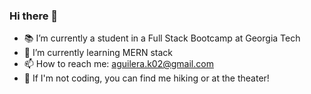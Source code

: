 ### Hi there 👋


- 📚 I’m currently a student in a Full Stack Bootcamp at Georgia Tech
- 🌱 I’m currently learning MERN stack
- 📫 How to reach me: aguilera.k02@gmail.com
- 🌺 If I'm not coding, you can find me hiking or at the theater!

